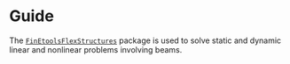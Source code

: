 # Guide

The [`FinEtoolsFlexStructures`](https://petrkryslucsd.github.io/FinEtoolsFlexStructures.jl/latest/index.html) package is used to solve static and dynamic linear and nonlinear  problems involving beams.


